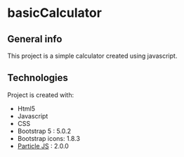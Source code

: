 # basicCalculator

## General info
This project is a simple calculator created using javascript.
	
## Technologies
Project is created with:
* Html5
* Javascript
* CSS
* Bootstrap 5 : 5.0.2
* Bootstrap icons: 1.8.3
* <a href="https://vincentgarreau.com/particles.js" target="_blank">Particle JS</a> : 2.0.0




